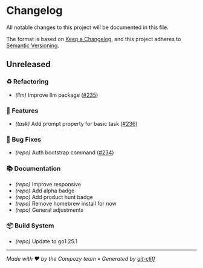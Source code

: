 # Changelog

All notable changes to this project will be documented in this file.

The format is based on [Keep a Changelog](https://keepachangelog.com/en/1.0.0/),
and this project adheres to [Semantic Versioning](https://semver.org/spec/v2.0.0.html).
## Unreleased

### ♻️  Refactoring

- *(llm)* Improve llm package ([#235](https://github.com/compozy/compozy/issues/235))

### 🎉 Features

- *(task)* Add prompt property for basic task ([#236](https://github.com/compozy/compozy/issues/236))

### 🐛 Bug Fixes

- *(repo)* Auth bootstrap command ([#234](https://github.com/compozy/compozy/issues/234))

### 📚 Documentation

- *(repo)* Improve responsive
- *(repo)* Add alpha badge
- *(repo)* Add product hunt badge
- *(repo)* Remove homebrew install for now
- *(repo)* General adjustments

### 📦 Build System

- *(repo)* Update to go1.25.1

---
*Made with ❤️ by the Compozy team • Generated by [git-cliff](https://git-cliff.org)*
